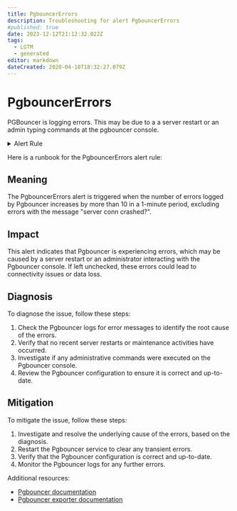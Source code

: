```yaml
---
title: PgbouncerErrors
description: Troubleshooting for alert PgbouncerErrors
#published: true
date: 2023-12-12T21:12:32.022Z
tags: 
  - LGTM
  - generated
editor: markdown
dateCreated: 2020-04-10T18:32:27.079Z
---
```


# PgbouncerErrors

PGBouncer is logging errors. This may be due to a a server restart or an admin typing commands at the pgbouncer console.

<details>
  <summary>Alert Rule</summary>

{{% rule "pgbouncer/spreaker-pgbouncer-exporter.yml" "PgbouncerErrors" %}}

{{% comment %}}

```yaml
alert: PgbouncerErrors
expr: increase(pgbouncer_errors_count{errmsg!="server conn crashed?"}[1m]) > 10
for: 0m
labels:
    severity: warning
annotations:
    summary: PGBouncer errors (instance {{ $labels.instance }})
    description: |-
        PGBouncer is logging errors. This may be due to a a server restart or an admin typing commands at the pgbouncer console.
          VALUE = {{ $value }}
          LABELS = {{ $labels }}
    runbook: https://github.com/srerun/prometheus-alerts/blob/main/content/runbooks/spreaker-pgbouncer-exporter/PgbouncerErrors.md

```

{{% /comment %}}

</details>


Here is a runbook for the PgbouncerErrors alert rule:

## Meaning

The PgbouncerErrors alert is triggered when the number of errors logged by Pgbouncer increases by more than 10 in a 1-minute period, excluding errors with the message "server conn crashed?".

## Impact

This alert indicates that Pgbouncer is experiencing errors, which may be caused by a server restart or an administrator interacting with the Pgbouncer console. If left unchecked, these errors could lead to connectivity issues or data loss.

## Diagnosis

To diagnose the issue, follow these steps:

1. Check the Pgbouncer logs for error messages to identify the root cause of the errors.
2. Verify that no recent server restarts or maintenance activities have occurred.
3. Investigate if any administrative commands were executed on the Pgbouncer console.
4. Review the Pgbouncer configuration to ensure it is correct and up-to-date.

## Mitigation

To mitigate the issue, follow these steps:

1. Investigate and resolve the underlying cause of the errors, based on the diagnosis.
2. Restart the Pgbouncer service to clear any transient errors.
3. Verify that the Pgbouncer configuration is correct and up-to-date.
4. Monitor the Pgbouncer logs for any further errors.

Additional resources:

* [Pgbouncer documentation](https://pgbouncer.github.io/)
* [Pgbouncer exporter documentation](https://github.com/spreaker/pgbouncer_exporter)